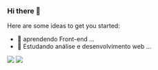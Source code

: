 ### Hi there 👋


Here are some ideas to get you started:

- 🔭 aprendendo Front-end ...
- 🌱 Estudando análise e desenvolvimento web ...

<div>
<img src="(https://github-readme-stats.vercel.app/api?username=gabrielmatiass)(https://github.com/gabrielmatiass/github-readme-stats)">
<img src="(https://github-readme-stats.vercel.app/api?username=gabrielmatiass_icons=true)"
</div>
